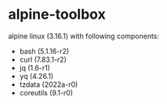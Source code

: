 # alpine-toolbox

alpine linux (3.16.1) with following components:

- bash (5.1.16-r2)
- curl (7.83.1-r2)
- jq (1.6-r1)
- yq (4.26.1)
- tzdata (2022a-r0)
- coreutils (9.1-r0)
